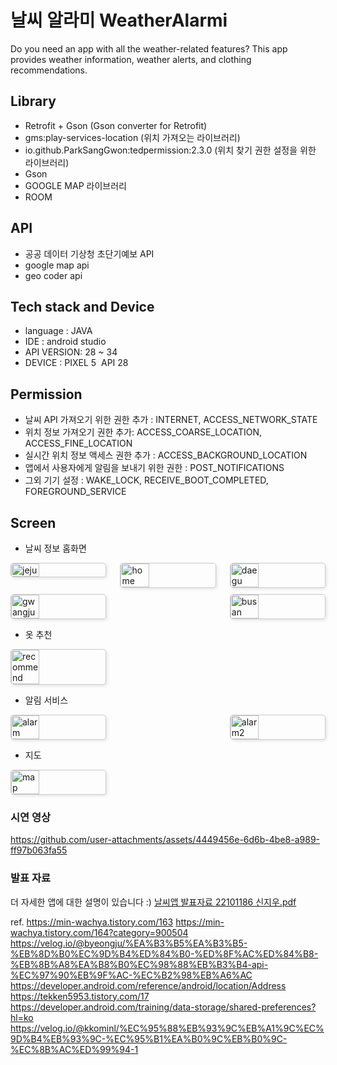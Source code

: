 # 날씨 알라미 WeatherAlarmi
Do you need an app with all the weather-related features? 
This app provides weather information, weather alerts, and clothing recommendations.

## Library 
- Retrofit + Gson (Gson converter for Retrofit)
- gms:play-services-location (위치 가져오는 라이브러리)
- io.github.ParkSangGwon:tedpermission:2.3.0 (위치 찾기 권한 설정을 위한 라이브러리)
- Gson
- GOOGLE MAP 라이브러리
- ROOM

## API
- 공공 데이터 기상청 초단기예보 API
- google map api
- geo coder api

## Tech stack and Device
- language : JAVA
- IDE : android studio
- API VERSION: 28 ~ 34
- DEVICE : PIXEL 5  API 28

## Permission
- 날씨 API 가져오기 위한 권한 추가 : INTERNET, ACCESS_NETWORK_STATE
- 위치 정보 가져오기 권한 추가: ACCESS_COARSE_LOCATION, ACCESS_FINE_LOCATION
- 실시간 위치 정보 액세스 권한 추가 : ACCESS_BACKGROUND_LOCATION
- 앱에서 사용자에게 알림을 보내기 위한 권한 : POST_NOTIFICATIONS
- 그외 기기 설정 : WAKE_LOCK, RECEIVE_BOOT_COMPLETED, FOREGROUND_SERVICE

## Screen
- 날씨 정보 홈화면
<div style="display: flex; flex-wrap: wrap; justify-content: space-between; gap: 10px;">

  <img src="https://github.com/user-attachments/assets/2c707b6b-0df3-4dee-8101-0e7dfc1012d5" alt="jeju" style="width: 30%; max-width: 300px; height: auto; border: 1px solid #ccc; border-radius: 5px; box-shadow: 2px 2px 5px rgba(0, 0, 0, 0.1);">

  <img src="https://github.com/user-attachments/assets/e7c2f3a7-22c4-42e2-82e9-9c76cb6e6cb6" alt="home" style="width: 30%; max-width: 300px; height: auto; border: 1px solid #ccc; border-radius: 5px; box-shadow: 2px 2px 5px rgba(0, 0, 0, 0.1);">

  <img src="https://github.com/user-attachments/assets/7d7e6e38-2177-4cb2-a14e-014414da582b" alt="daegu" style="width: 30%; max-width: 300px; height: auto; border: 1px solid #ccc; border-radius: 5px; box-shadow: 2px 2px 5px rgba(0, 0, 0, 0.1);">

  <img src="https://github.com/user-attachments/assets/6704294b-c2f1-4bbe-bc3d-1362a0fd34eb" alt="gwangju" style="width: 30%; max-width: 300px; height: auto; border: 1px solid #ccc; border-radius: 5px; box-shadow: 2px 2px 5px rgba(0, 0, 0, 0.1);">

  <img src="https://github.com/user-attachments/assets/40355eba-3872-4c73-8c00-9480b752ab44" alt="busan" style="width: 30%; max-width: 300px; height: auto; border: 1px solid #ccc; border-radius: 5px; box-shadow: 2px 2px 5px rgba(0, 0, 0, 0.1);">

</div>


- 옷 추천
<div style="display: flex; flex-wrap: wrap; justify-content: space-between; gap: 10px;">
  <img src="https://github.com/user-attachments/assets/249b1b9e-8876-4fd5-876a-4174a448e5b3" alt="recommend" style="width: 30%; max-width: 300px; height: auto; border: 1px solid #ccc; border-radius: 5px; box-shadow: 2px 2px 5px rgba(0, 0, 0, 0.1);">
</div>

- 알림 서비스
<div style="display: flex; flex-wrap: wrap; justify-content: space-between; gap: 10px;">
  <img src="https://github.com/user-attachments/assets/91f64c16-5a70-495c-89b3-531ad9bef355" alt="alarm" style="width: 30%; max-width: 300px; height: auto; border: 1px solid #ccc; border-radius: 5px; box-shadow: 2px 2px 5px rgba(0, 0, 0, 0.1);">
  <img src="https://github.com/user-attachments/assets/f42b0a92-0f4f-430d-8fdd-ef528d1461c4" alt="alarm2" style="width: 30%; max-width: 300px; height: auto; border: 1px solid #ccc; border-radius: 5px; box-shadow: 2px 2px 5px rgba(0, 0, 0, 0.1);">
</div>

- 지도
<div style="display: flex; flex-wrap: wrap; justify-content: space-between; gap: 10px;">
  <img src="https://github.com/user-attachments/assets/0a7e9126-7706-435d-8416-5e08ad0af421" alt="map" style="width: 30%; max-width: 300px; height: auto; border: 1px solid #ccc; border-radius: 5px; box-shadow: 2px 2px 5px rgba(0, 0, 0, 0.1);">
</div>


### 시연 영상

https://github.com/user-attachments/assets/4449456e-6d6b-4be8-a989-ff97b063fa55

### 발표 자료
더 자세한 앱에 대한 설명이 있습니다 :)
[날씨앱 발표자료 22101186 신지우.pdf](https://github.com/user-attachments/files/18181858/22101186.pdf)


ref.
https://min-wachya.tistory.com/163
https://min-wachya.tistory.com/164?category=900504
https://velog.io/@byeongju/%EA%B3%B5%EA%B3%B5-%EB%8D%B0%EC%9D%B4%ED%84%B0-%ED%8F%AC%ED%84%B8-%EB%8B%A8%EA%B8%B0%EC%98%88%EB%B3%B4-api-%EC%97%90%EB%9F%AC-%EC%B2%98%EB%A6%AC
https://developer.android.com/reference/android/location/Address
https://tekken5953.tistory.com/17
https://developer.android.com/training/data-storage/shared-preferences?hl=ko
https://velog.io/@kkominl/%EC%95%88%EB%93%9C%EB%A1%9C%EC%9D%B4%EB%93%9C-%EC%95%B1%EA%B0%9C%EB%B0%9C-%EC%8B%AC%ED%99%94-1
